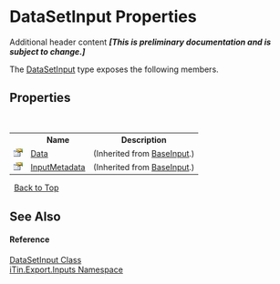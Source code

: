 # DataSetInput Properties
Additional header content _**\[This is preliminary documentation and is subject to change.\]**_

The <a href="83a632a5-f647-682e-fb71-58cfc3756d66">DataSetInput</a> type exposes the following members.


## Properties
&nbsp;<table><tr><th></th><th>Name</th><th>Description</th></tr><tr><td>![Public property](media/pubproperty.gif "Public property")</td><td><a href="181e8b48-cdb5-e859-7137-e74fa8e25fdf">Data</a></td><td> (Inherited from <a href="44e555c3-74d2-568c-ea52-6807eeb2c931">BaseInput</a>.)</td></tr><tr><td>![Public property](media/pubproperty.gif "Public property")</td><td><a href="f99174e2-579d-4363-766f-4a87f31e1dfe">InputMetadata</a></td><td> (Inherited from <a href="44e555c3-74d2-568c-ea52-6807eeb2c931">BaseInput</a>.)</td></tr></table>&nbsp;
<a href="#datasetinput-properties">Back to Top</a>

## See Also


#### Reference
<a href="83a632a5-f647-682e-fb71-58cfc3756d66">DataSetInput Class</a><br /><a href="c36d3103-5606-5c0e-da92-1e44dc961692">iTin.Export.Inputs Namespace</a><br />